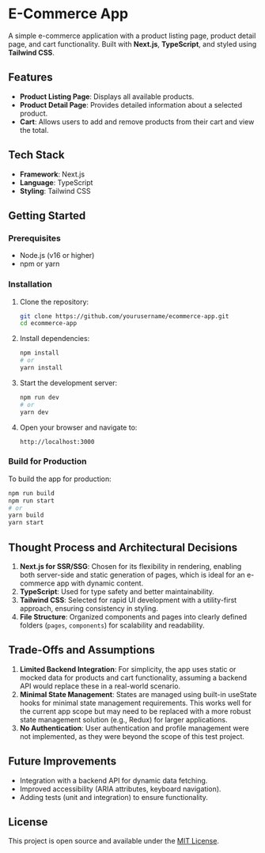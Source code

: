 # E-Commerce App

A simple e-commerce application with a product listing page, product detail page, and cart functionality. Built with **Next.js**, **TypeScript**, and styled using **Tailwind CSS**.

## Features

- **Product Listing Page**: Displays all available products.
- **Product Detail Page**: Provides detailed information about a selected product.
- **Cart**: Allows users to add and remove products from their cart and view the total.

## Tech Stack

- **Framework**: Next.js
- **Language**: TypeScript
- **Styling**: Tailwind CSS

## Getting Started

### Prerequisites

- Node.js (v16 or higher)
- npm or yarn

### Installation

1. Clone the repository:
   ```bash
   git clone https://github.com/yourusername/ecommerce-app.git
   cd ecommerce-app
   ```

2. Install dependencies:
   ```bash
   npm install
   # or
   yarn install
   ```

3. Start the development server:
   ```bash
   npm run dev
   # or
   yarn dev
   ```

4. Open your browser and navigate to:
   ```
   http://localhost:3000
   ```

### Build for Production

To build the app for production:
```bash
npm run build
npm run start
# or
yarn build
yarn start
```

## Thought Process and Architectural Decisions

1. **Next.js for SSR/SSG**: Chosen for its flexibility in rendering, enabling both server-side and static generation of pages, which is ideal for an e-commerce app with dynamic content.
2. **TypeScript**: Used for type safety and better maintainability.
3. **Tailwind CSS**: Selected for rapid UI development with a utility-first approach, ensuring consistency in styling.
4. **File Structure**: Organized components and pages into clearly defined folders (`pages`, `components`) for scalability and readability.

## Trade-Offs and Assumptions

1. **Limited Backend Integration**: For simplicity, the app uses static or mocked data for products and cart functionality, assuming a backend API would replace these in a real-world scenario.
2. **Minimal State Management**: States are managed using built-in useState hooks for minimal state management requirements. This works well for the current app scope but may need to be replaced with a more robust state management solution (e.g., Redux) for larger applications.
3. **No Authentication**: User authentication and profile management were not implemented, as they were beyond the scope of this test project.

## Future Improvements

- Integration with a backend API for dynamic data fetching.
- Improved accessibility (ARIA attributes, keyboard navigation).
- Adding tests (unit and integration) to ensure functionality.

## License

This project is open source and available under the [MIT License](LICENSE).
